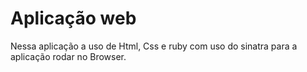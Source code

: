 # Aplicação web 

Nessa aplicação a uso de Html, Css e ruby com uso do sinatra para a aplicação rodar no Browser.